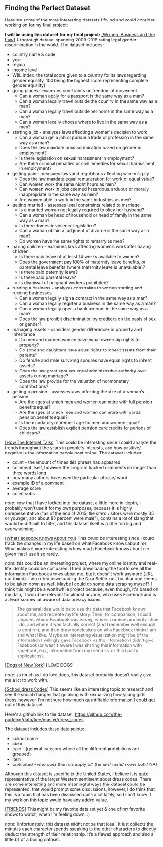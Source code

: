 <h2>Finding the Perfect Dataset</h2>

Here are some of the more interesting datasets I found and could consider working on for my final project:

<b>I will be using this dataset for my final project: </b>[[Women, Business and the Law]](https://wbl.worldbank.org) A thorough dataset spanning 2009-2018 rating legal gender discrimination in the world. The dataset includes:
* country name & code
* year
* region
* income level
* WBL index (the total score given to a country for its laws regarding gender equality, 100 being the highest score representing complete gender equality)
* going places - examines constraints on freedom of movement
  * Can a woman apply for a passport in the same way as a man?
  * Can a woman legally travel outside the country in the same way as a man?
  * Can a woman legally travel outside her home in the same way as a man?
  * Can a woman legally choose where to live in the same way as a man?
* starting a job - analyzes laws affecting a woman's decision to work
  * Can a woman get a job or pursue a trade or profession in the same way as a man?
  * Does the law mandate nondiscrimination based on gender in employment?
  * Is there legislation on sexual harassment in employment?
  * Are there criminal penalties or civil remedies for sexual harassment in employment?
* getting paid - measures laws and regulations affecting women’s pay
  * Does the law mandate equal remuneration for work of equal value?
  * Can women work the same night hours as men?
  * Can women work in jobs deemed hazardous, arduous or morally inappropriate in the same way as men?
  * Are women able to work in the same industries as men?
* getting married - assesses legal constraints related to marriage
  * Is a married woman not legally required to obey her husband?
  * Can a woman be head of household or head of family in the same way as a man?
  * Is there domestic violence legislation?
  * Can a woman obtain a judgment of divorce in the same way as a man?
  * Do women have the same rights to remarry as men?
* having children - examines laws affecting women’s work after having children
  * Is there paid leave of at least 14 weeks available to women?
  * Does the government pay 100% of maternity leave benefits, or parental leave benefits (where maternity leave is unavailable)?
  * Is there paid paternity leave?
  * Is there paid parental leave?
  * Is dismissal of pregnant workers prohibited?
* running a business - analyzes constraints to women starting and running businesses
  * Can a woman legally sign a contract in the same way as a man?
  * Can a woman legally register a business in the same way as a  man?
  * Can a  woman legally open a bank account in the same way as a man?
  * Does the law prohibit discrimination by creditors on the basis of sex or gender?
* managing assets - considers gender differences in property and inheritance
  * Do men and married women have equal ownership rights to property?
  * Do sons and daughters have equal rights to inherit assets from their parents?
  * Do female and male surviving spouses have equal rights to inherit assets?
  * Does the law grant spouses equal administrative authority over assets during marriage?
  * Does the law provide for the valuation of nonmonetary contributions?
* getting a pension - assesses laws affecting the size of a woman’s pension
  * Are the ages at which men and women can retire with full pension benefits equal?
  * Are the ages at which men and women can retire with partial pension benefits equal?
  * Is the mandatory retirement age for men and women equal?
  * Does the law establish explicit pension care credits for periods of childcare?


[[How The Internet Talks]](https://projects.fivethirtyeight.com/reddit-ngram/?keyword=lol.win.omg.cute.fail.wtf&start=20071015&end=20170731&smoothing=10) This could be interesting since I could analyze the trends throughout the years in people's interests, and how positive/ negative is the information people post online.
The dataset includes:
* count - the amount of times this phrase has appeared
* comment itself, however the program tracked comments no longer than three words long
* how many authors have used the particular phrase/ word
* example ID of a comment
* average score
* count subs

*note*: now that I have looked into the dataset a little more in-depth, I probably won't use it for my own purposes, because it is highly unrepresentative ("as of the end of 2015, the site’s visitors were mostly 35 or younger, and about 80 percent were male"), contains a lot of slang that would be difficult to filter, and the dataset itself is a little too big and overwhelming.


[[What Facebook Knows About You]](https://www.propublica.org/article/breaking-the-black-box-what-facebook-knows-about-you) This could be interesting since I could track the changes in my life based on what Facebook knows about me. What makes it more interesting is how much Facebook knows about me given that I use it so rarely.

*note*: this could be an interesting project, where my online identity and real-life identity could be compared. I tried downloading the tool to see all the information Facebook *knows* about me, but it doesn't work anymore (URL not found). I also tried downloading the Data Selfie tool, but that one seems to be taken down as well. Maybe I could do some data scraping myself? I think this might be a worthwhile project because, even though, it's based on my data, it would be relevant for almost anyone, who uses Facebook and is at least somewhat aware of data privacy issues.

>The general idea would be to use the data that Facebook *knows* about me, and recreate my life story. Then, for comparison, I could pinpoint, where Facebook was wrong, where it remembers better than I do, and where it was factually correct (and I remember well enough to confirm); and then draw conclusions on who Facebook thinks I am and what I like. Maybe an interesting visualization might be of the information I willingly gave Facebook vs the information I didn't give Facebook (or wasn't aware I was sharing this information with Facebook, e.g., information from my friend list or third-party applications).

[[Dogs of New York]](http://a816-dohbesp.nyc.gov/IndicatorPublic/dognames/) I LOVE DOGS!

*note*: as much as I do love dogs, this dataset probably doesn't really give me a lot to work with.

[[School dress Codes]](https://pudding.cool/2019/02/dress-code-sexualization/) This seems like an interesting topic to research and see the social changes that go along with sexualizing how young girls dress, however, I'm not sure how much quantifiable information I could get out of this data set.

Here's a github link to the dataset: https://github.com/the-pudding/data/tree/master/dress_codes

The dataset includes these data points:
* school name
* state
* type - (general category where all the different prohibitions are grouped)
* item
* prohibited - who does this rule apply to? (female/ male/ none/ both/ NA)

Although this dataset is specific to the United States, I believe it is quite representative of the larger Western sentiment about dress codes. There are some interesting and more meaningful ways this dataset could be represented, that would prompt some discussions, however, I do think that this is a topic that has been discussed quite a lot lately, so I don't know if my work on this topic would have any added value.

[[FRIENDS]](https://thelittledataset.com/2015/01/20/the-one-with-all-the-quantifiable-friendships/) This might be my favorite data set yet & one of my favorite shows to watch, when I'm feeling down. :)

*note*: Unfortunately, this dataset might not be that ideal. It just collects the minutes each character spends speaking to the other characters to directly deduct the strength of their relationship. It's a flawed approach and also a little bit of a boring dataset.
